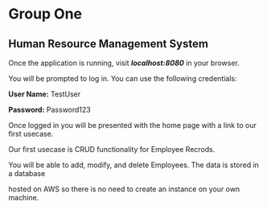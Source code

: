 # Group One

## Human Resource Management System

Once the application is running, visit ***localhost:8080*** in your browser. 

You will be prompted to log in. You can use the following credentials:

**User Name:** TestUser

**Password:** Password123

Once logged in you will be presented with the home page with a link to our first usecase.

Our first usecase is CRUD functionality for Employee Recrods.

You will be able to add, modify, and delete Employees. The data is stored in a database

hosted on AWS so there is no need to create an instance on your own machine.